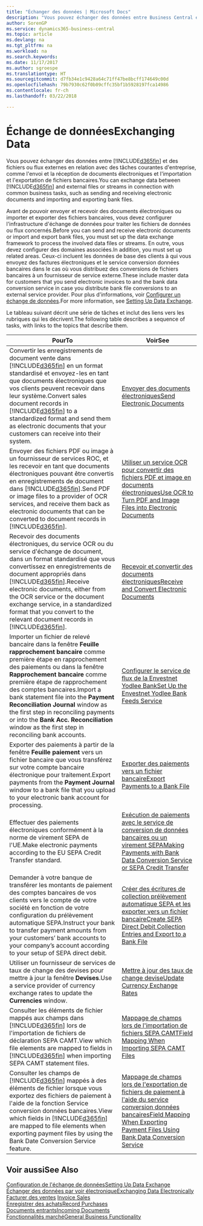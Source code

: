 ```yaml
---
title: "Échanger des données | Microsoft Docs"
description: "Vous pouvez échanger des données entre Business Central et des fichiers ou flux externes en relation avec des tâches courantes d'entreprise, comme l'envoi et la réception de documents électroniques et l'importation et l'exportation de fichiers bancaires."
author: SorenGP
ms.service: dynamics365-business-central
ms.topic: article
ms.devlang: na
ms.tgt_pltfrm: na
ms.workload: na
ms.search.keywords: 
ms.date: 11/17/2017
ms.author: sgroespe
ms.translationtype: HT
ms.sourcegitcommit: d7fb34e1c9428a64c71ff47be8bcff174649c00d
ms.openlocfilehash: 79b7930c62f0b09cffc35bf1b5928197fca14986
ms.contentlocale: fr-ch
ms.lasthandoff: 03/22/2018

---
```

# <a name="exchanging-data"></a><span data-ttu-id="13d68-103">Échange de données</span><span class="sxs-lookup"><span data-stu-id="13d68-103">Exchanging Data</span></span>
<span data-ttu-id="13d68-104">Vous pouvez échanger des données entre [!INCLUDE[d365fin](includes/d365fin_md.md)] et des fichiers ou flux externes en relation avec des tâches courantes d'entreprise, comme l'envoi et la réception de documents électroniques et l'importation et l'exportation de fichiers bancaires.</span><span class="sxs-lookup"><span data-stu-id="13d68-104">You can exchange data between [!INCLUDE[d365fin](includes/d365fin_md.md)] and external files or streams in connection with common business tasks, such as sending and receiving electronic documents and importing and exporting bank files.</span></span>  

<span data-ttu-id="13d68-105">Avant de pouvoir envoyer et recevoir des documents électroniques ou importer et exporter des fichiers bancaires, vous devez configurer l'infrastructure d'échange de données pour traiter les fichiers de données ou flux concernés.</span><span class="sxs-lookup"><span data-stu-id="13d68-105">Before you can send and receive electronic documents or import and export bank files, you must set up the data exchange framework to process the involved data files or streams.</span></span> <span data-ttu-id="13d68-106">En outre, vous devez configurer des domaines associées.</span><span class="sxs-lookup"><span data-stu-id="13d68-106">In addition, you must set up related areas.</span></span> <span data-ttu-id="13d68-107">Ceux-ci incluent les données de base des clients à qui vous envoyez des factures électroniques et le service conversion données bancaires dans le cas où vous distribuez des conversions de fichiers bancaires à un fournisseur de service externe.</span><span class="sxs-lookup"><span data-stu-id="13d68-107">These include master data for customers that you send electronic invoices to and the bank data conversion service in case you distribute bank file conversions to an external service provider.</span></span> <span data-ttu-id="13d68-108">Pour plus d'informations, voir [Configurer un échange de données](across-set-up-data-exchange.md).</span><span class="sxs-lookup"><span data-stu-id="13d68-108">For more information, see [Setting Up Data Exchange](across-set-up-data-exchange.md).</span></span>  

 <span data-ttu-id="13d68-109">Le tableau suivant décrit une série de tâches et inclut des liens vers les rubriques qui les décrivent.</span><span class="sxs-lookup"><span data-stu-id="13d68-109">The following table describes a sequence of tasks, with links to the topics that describe them.</span></span>  

|<span data-ttu-id="13d68-110">**Pour**</span><span class="sxs-lookup"><span data-stu-id="13d68-110">**To**</span></span>|<span data-ttu-id="13d68-111">**Voir**</span><span class="sxs-lookup"><span data-stu-id="13d68-111">**See**</span></span>|  
|------------|-------------|  
|<span data-ttu-id="13d68-112">Convertir les enregistrements de document vente dans [!INCLUDE[d365fin](includes/d365fin_md.md)] en un format standardisé et envoyez\-les en tant que documents électroniques que vos clients peuvent recevoir dans leur système.</span><span class="sxs-lookup"><span data-stu-id="13d68-112">Convert sales document records in [!INCLUDE[d365fin](includes/d365fin_md.md)] to a standardized format and send them as electronic documents that your customers can receive into their system.</span></span>|[<span data-ttu-id="13d68-113">Envoyer des documents électroniques</span><span class="sxs-lookup"><span data-stu-id="13d68-113">Send Electronic Documents</span></span>](sales-how-to-send-electronic-documents.md)|  
|<span data-ttu-id="13d68-114">Envoyer des fichiers PDF ou image à un fournisseur de services ROC, et les recevoir en tant que documents électroniques pouvant être convertis en enregistrements de document dans [!INCLUDE[d365fin](includes/d365fin_md.md)].</span><span class="sxs-lookup"><span data-stu-id="13d68-114">Send PDF or image files to a provider of OCR services, and receive them back as electronic documents that can be converted to document records in [!INCLUDE[d365fin](includes/d365fin_md.md)].</span></span>|[<span data-ttu-id="13d68-115">Utiliser un service OCR pour convertir des fichiers PDF et image en documents électroniques</span><span class="sxs-lookup"><span data-stu-id="13d68-115">Use OCR to Turn PDF and Image Files into Electronic Documents</span></span>](across-how-use-ocr-pdf-images-files.md)|  
|<span data-ttu-id="13d68-116">Recevoir des documents électroniques, du service OCR ou du service d'échange de document, dans un format standardisé que vous convertissez en enregistrements de document appropriés dans [!INCLUDE[d365fin](includes/d365fin_md.md)].</span><span class="sxs-lookup"><span data-stu-id="13d68-116">Receive electronic documents, either from the OCR service or the document exchange service, in a standardized format that you convert to the relevant document records in [!INCLUDE[d365fin](includes/d365fin_md.md)].</span></span>|[<span data-ttu-id="13d68-117">Recevoir et convertir des documents électroniques</span><span class="sxs-lookup"><span data-stu-id="13d68-117">Receive and Convert Electronic Documents</span></span>](purchasing-how-to-receive-and-convert-electronic-documents.md)|  
|<span data-ttu-id="13d68-118">Importer un fichier de relevé bancaire dans la fenêtre **Feuille rapprochement bancaire** comme première étape en rapprochement des paiements ou dans la fenêtre **Rapprochement bancaire** comme première étape de rapprochement des comptes bancaires.</span><span class="sxs-lookup"><span data-stu-id="13d68-118">Import a bank statement file into the **Payment Reconciliation Journal** window as the first step in reconciling payments or into the **Bank Acc. Reconciliation** window as the first step in reconciling bank accounts.</span></span>|[<span data-ttu-id="13d68-119">Configurer le service de flux de la Envestnet Yodlee Bank</span><span class="sxs-lookup"><span data-stu-id="13d68-119">Set Up the Envestnet Yodlee Bank Feeds Service</span></span>](bank-how-setup-bank-statement-service.md)|  
|<span data-ttu-id="13d68-120">Exporter des paiements à partir de la fenêtre **Feuille paiement** vers un fichier bancaire que vous transférez sur votre compte bancaire électronique pour traitement.</span><span class="sxs-lookup"><span data-stu-id="13d68-120">Export payments from the **Payment Journal** window to a bank file that you upload to your electronic bank account for processing.</span></span>|[<span data-ttu-id="13d68-121">Exporter des paiements vers un fichier bancaire</span><span class="sxs-lookup"><span data-stu-id="13d68-121">Export Payments to a Bank File</span></span>](payables-how-export-payments-bank-file.md)|
|<span data-ttu-id="13d68-122">Effectuer des paiements électroniques conformément à la norme de virement SEPA de l'UE.</span><span class="sxs-lookup"><span data-stu-id="13d68-122">Make electronic payments according to the EU SEPA Credit Transfer standard.</span></span>|[<span data-ttu-id="13d68-123">Exécution de paiements avec le service de conversion de données bancaires ou un virement SEPA</span><span class="sxs-lookup"><span data-stu-id="13d68-123">Making Payments with Bank Data Conversion Service or SEPA Credit Transfer</span></span>](finance-make-payments-with-bank-data-conversion-service-or-sepa-credit-transfer.md)|  
|<span data-ttu-id="13d68-124">Demander à votre banque de transférer les montants de paiement des comptes bancaires de vos clients vers le compte de votre société en fonction de votre configuration du prélèvement automatique SEPA.</span><span class="sxs-lookup"><span data-stu-id="13d68-124">Instruct your bank to transfer payment amounts from your customers’ bank accounts to your company’s account according to your setup of SEPA direct debit.</span></span>|[<span data-ttu-id="13d68-125">Créer des écritures de collection prélèvement automatique SEPA et les exporter vers un fichier bancaire</span><span class="sxs-lookup"><span data-stu-id="13d68-125">Create SEPA Direct Debit Collection Entries and Export to a Bank File</span></span>](finance-how-create-sepa-direct-debit-collection-entries-export-bank-file.md)|  
|<span data-ttu-id="13d68-126">Utiliser un fournisseur de services de taux de change des devises pour mettre à jour la fenêtre **Devises**.</span><span class="sxs-lookup"><span data-stu-id="13d68-126">Use a service provider of currency exchange rates to update the **Currencies** window.</span></span>|[<span data-ttu-id="13d68-127">Mettre à jour des taux de change devise</span><span class="sxs-lookup"><span data-stu-id="13d68-127">Update Currency Exchange Rates</span></span>](finance-how-update-currencies.md)|  
|<span data-ttu-id="13d68-128">Consulter les éléments de fichier mappés aux champs dans [!INCLUDE[d365fin](includes/d365fin_md.md)] lors de l'importation de fichiers de déclaration SEPA CAMT.</span><span class="sxs-lookup"><span data-stu-id="13d68-128">View which file elements are mapped to fields in [!INCLUDE[d365fin](includes/d365fin_md.md)] when importing SEPA CAMT statement files.</span></span>|[<span data-ttu-id="13d68-129">Mappage de champs lors de l'importation de fichiers SEPA CAMT</span><span class="sxs-lookup"><span data-stu-id="13d68-129">Field Mapping When Importing SEPA CAMT Files</span></span>](across-field-mapping-when-importing-sepa-camt-files.md)|  
|<span data-ttu-id="13d68-130">Consulter les champs de [!INCLUDE[d365fin](includes/d365fin_md.md)] mappés à des éléments de fichier lorsque vous exportez des fichiers de paiement à l'aide de la fonction Service conversion données bancaires.</span><span class="sxs-lookup"><span data-stu-id="13d68-130">View which fields in [!INCLUDE[d365fin](includes/d365fin_md.md)] are mapped to file elements when exporting payment files by using the Bank Date Conversion Service feature.</span></span>|[<span data-ttu-id="13d68-131">Mappage de champs lors de l'exportation de fichiers de paiement à l'aide du service conversion données bancaires</span><span class="sxs-lookup"><span data-stu-id="13d68-131">Field Mapping When Exporting Payment Files Using Bank Data Conversion Service</span></span>](across-field-mapping-when-exporting-payment-files-using-bank-data-conversion-service.md)|  

## <a name="see-also"></a><span data-ttu-id="13d68-132">Voir aussi</span><span class="sxs-lookup"><span data-stu-id="13d68-132">See Also</span></span>  
[<span data-ttu-id="13d68-133">Configuration de l'échange de données</span><span class="sxs-lookup"><span data-stu-id="13d68-133">Setting Up Data Exchange</span></span>](across-set-up-data-exchange.md)  
[<span data-ttu-id="13d68-134">Échanger des données par voir électronique</span><span class="sxs-lookup"><span data-stu-id="13d68-134">Exchanging Data Electronically</span></span>](across-data-exchange.md)  
<span data-ttu-id="13d68-135">[Facturer des ventes](sales-how-invoice-sales.md) </span><span class="sxs-lookup"><span data-stu-id="13d68-135">[Invoice Sales](sales-how-invoice-sales.md) </span></span>  
[<span data-ttu-id="13d68-136">Enregistrer des achats</span><span class="sxs-lookup"><span data-stu-id="13d68-136">Record Purchases</span></span>](purchasing-how-record-purchases.md)  
[<span data-ttu-id="13d68-137">Documents entrants</span><span class="sxs-lookup"><span data-stu-id="13d68-137">Incoming Documents</span></span>](across-income-documents.md)  
[<span data-ttu-id="13d68-138">Fonctionnalités marché</span><span class="sxs-lookup"><span data-stu-id="13d68-138">General Business Functionality</span></span>](ui-across-business-areas.md)  

